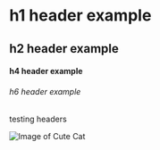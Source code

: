 # h1 header example
## h2 header example
#### h4 header example
###### h6 header example

testing headers

![Image of Cute Cat](https://ktvz.b-cdn.net/2023/07/cnn-L19jb21wb25lbnRzL2ltYWdlL2luc3RhbmNlcy9pbWFnZS03MTg5N2FlZjllY2Q1NzZiMWFmYjZlZmFhN2QwMjgzZQ-L19wYWdlcy9oXzkxOTY0M2NmNzFjODg0NWFiOTJjYzMxYzNmMzI4Mzg1-300-1440x810.jpg)
